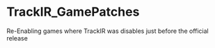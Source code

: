 # TrackIR_GamePatches
Re-Enabling games where TrackIR was disables just before the official release
